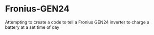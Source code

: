 # Fronius-GEN24
Attempting to create a code to tell a Fronius GEN24 inverter to charge a battery at a set time of day
